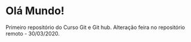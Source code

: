 # Olá Mundo!
Primeiro repositório do Curso Git e Git hub.
Alteração feira no repositório remoto - 30/03/2020.

